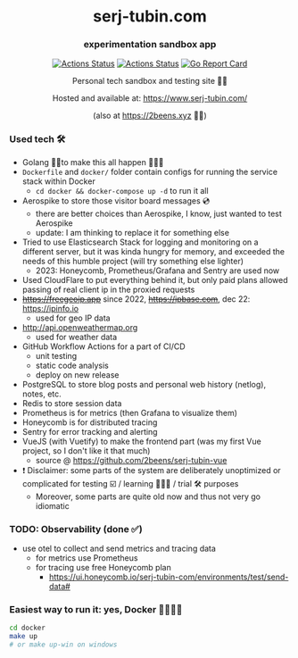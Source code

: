 <div align="center">

  # serj-tubin.com
  ### experimentation sandbox app
  [![Actions Status](https://github.com/2beens/serj-tubin-com/workflows/CI/badge.svg)](https://github.com/2beens/serj-tubin-com/actions)
  [![Actions Status](https://github.com/2beens/serj-tubin-com/workflows/CodeQL/badge.svg)](https://github.com/2beens/serj-tubin-com/actions)
  [![Go Report Card](https://goreportcard.com/badge/github.com/2beens/serj-tubin-com)](https://goreportcard.com/report/github.com/2beens/serj-tubin-com)
  
  Personal tech sandbox and testing site 🕵️‍♀️
  
  Hosted and available at: https://www.serj-tubin.com/
  
  (also at https://2beens.xyz 🤷🏼‍)

</div>

### Used tech 🛠
* Golang 🦫🩵to make this all happen 👨🏼‍💻
* `Dockerfile` and `docker/` folder contain configs for running the service stack within Docker
  * `cd docker && docker-compose up -d` to run it all
* Aerospike to store those visitor board messages 💿
    * there are better choices than Aerospike, I know, just wanted to test Aerospike
    * update: I am thinking to replace it for something else
* Tried to use Elasticsearch Stack for logging and monitoring on a different server, but it was kinda hungry for memory, and exceeded the needs of this humble project (will try something else lighter)
  * 2023: Honeycomb, Prometheus/Grafana and Sentry are used now
* Used CloudFlare to put everything behind it, but only paid plans allowed passing of real client ip in the proxied requests
* ~~https://freegeoip.app~~ since 2022, ~~https://ipbase.com~~, dec 22: https://ipinfo.io
    * used for geo IP data
* http://api.openweathermap.org
    * used for weather data
* GitHub Workflow Actions for a part of CI/CD
    * unit testing
    * static code analysis
    * deploy on new release
* PostgreSQL to store blog posts and personal web history (netlog), notes, etc.
* Redis to store session data
* Prometheus is for metrics (then Grafana to visualize them)
* Honeycomb is for distributed tracing
* Sentry for error tracking and alerting
* VueJS (with Vuetify) to make the frontend part (was my first Vue project, so I don't like it that much)
    * source @ https://github.com/2beens/serj-tubin-vue
* ❗️ Disclaimer: some parts of the system are deliberately unoptimized or complicated for testing ☑️ / learning 👨🏼‍🏫 / trial 🛠 purposes
  * Moreover, some parts are quite old now and thus not very go idiomatic

### TODO: Observability (done ✅)
- use otel to collect and send metrics and tracing data
  - for metrics use Prometheus
  - for tracing use free Honeycomb plan
    - https://ui.honeycomb.io/serj-tubin-com/environments/test/send-data#

### Easiest way to run it: yes, Docker 🐳🐳🐳🐳
```sh
cd docker
make up
# or make up-win on windows
```

